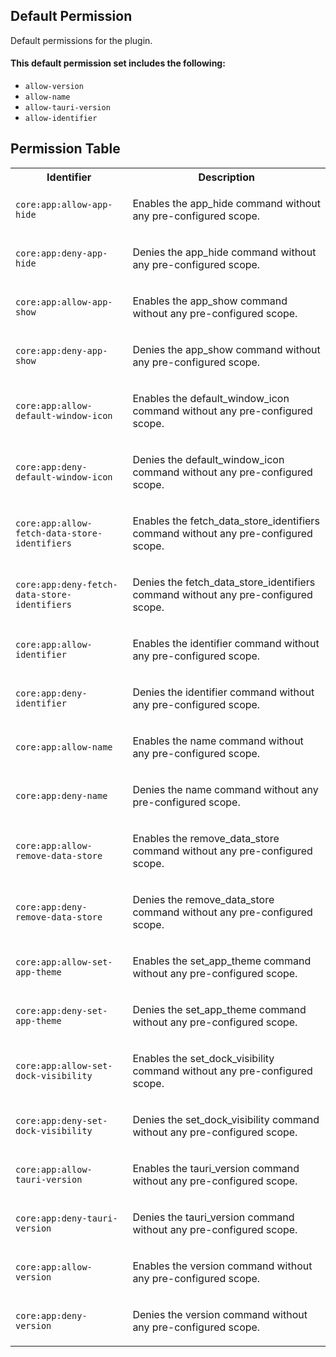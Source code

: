 ## Default Permission

Default permissions for the plugin.

#### This default permission set includes the following:

- `allow-version`
- `allow-name`
- `allow-tauri-version`
- `allow-identifier`

## Permission Table

<table>
<tr>
<th>Identifier</th>
<th>Description</th>
</tr>


<tr>
<td>

`core:app:allow-app-hide`

</td>
<td>

Enables the app_hide command without any pre-configured scope.

</td>
</tr>

<tr>
<td>

`core:app:deny-app-hide`

</td>
<td>

Denies the app_hide command without any pre-configured scope.

</td>
</tr>

<tr>
<td>

`core:app:allow-app-show`

</td>
<td>

Enables the app_show command without any pre-configured scope.

</td>
</tr>

<tr>
<td>

`core:app:deny-app-show`

</td>
<td>

Denies the app_show command without any pre-configured scope.

</td>
</tr>

<tr>
<td>

`core:app:allow-default-window-icon`

</td>
<td>

Enables the default_window_icon command without any pre-configured scope.

</td>
</tr>

<tr>
<td>

`core:app:deny-default-window-icon`

</td>
<td>

Denies the default_window_icon command without any pre-configured scope.

</td>
</tr>

<tr>
<td>

`core:app:allow-fetch-data-store-identifiers`

</td>
<td>

Enables the fetch_data_store_identifiers command without any pre-configured scope.

</td>
</tr>

<tr>
<td>

`core:app:deny-fetch-data-store-identifiers`

</td>
<td>

Denies the fetch_data_store_identifiers command without any pre-configured scope.

</td>
</tr>

<tr>
<td>

`core:app:allow-identifier`

</td>
<td>

Enables the identifier command without any pre-configured scope.

</td>
</tr>

<tr>
<td>

`core:app:deny-identifier`

</td>
<td>

Denies the identifier command without any pre-configured scope.

</td>
</tr>

<tr>
<td>

`core:app:allow-name`

</td>
<td>

Enables the name command without any pre-configured scope.

</td>
</tr>

<tr>
<td>

`core:app:deny-name`

</td>
<td>

Denies the name command without any pre-configured scope.

</td>
</tr>

<tr>
<td>

`core:app:allow-remove-data-store`

</td>
<td>

Enables the remove_data_store command without any pre-configured scope.

</td>
</tr>

<tr>
<td>

`core:app:deny-remove-data-store`

</td>
<td>

Denies the remove_data_store command without any pre-configured scope.

</td>
</tr>

<tr>
<td>

`core:app:allow-set-app-theme`

</td>
<td>

Enables the set_app_theme command without any pre-configured scope.

</td>
</tr>

<tr>
<td>

`core:app:deny-set-app-theme`

</td>
<td>

Denies the set_app_theme command without any pre-configured scope.

</td>
</tr>

<tr>
<td>

`core:app:allow-set-dock-visibility`

</td>
<td>

Enables the set_dock_visibility command without any pre-configured scope.

</td>
</tr>

<tr>
<td>

`core:app:deny-set-dock-visibility`

</td>
<td>

Denies the set_dock_visibility command without any pre-configured scope.

</td>
</tr>

<tr>
<td>

`core:app:allow-tauri-version`

</td>
<td>

Enables the tauri_version command without any pre-configured scope.

</td>
</tr>

<tr>
<td>

`core:app:deny-tauri-version`

</td>
<td>

Denies the tauri_version command without any pre-configured scope.

</td>
</tr>

<tr>
<td>

`core:app:allow-version`

</td>
<td>

Enables the version command without any pre-configured scope.

</td>
</tr>

<tr>
<td>

`core:app:deny-version`

</td>
<td>

Denies the version command without any pre-configured scope.

</td>
</tr>
</table>
